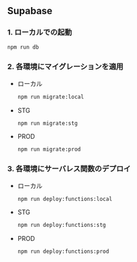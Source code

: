 #

## Supabase
### 1. ローカルでの起動
```bash
npm run db
```

### 2. 各環境にマイグレーションを適用
- ローカル
  ```bash
  npm run migrate:local
  ```

- STG
  ```bash
  npm run migrate:stg
  ```

- PROD
  ```bash
  npm run migrate:prod
  ```

### 3. 各環境にサーバレス関数のデプロイ
- ローカル
  ```bash
  npm run deploy:functions:local
  ```

- STG
  ```bash
  npm run deploy:functions:stg
  ```

- PROD
  ```bash
  npm run deploy:functions:prod
  ```